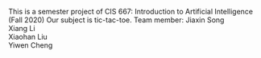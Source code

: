 This is a semester project of CIS 667: Introduction to Artificial Intelligence (Fall 2020)
Our subject is tic-tac-toe.
Team member:
Jiaxin Song            
Xiang Li            
Xiaohan Liu            
Yiwen Cheng           

